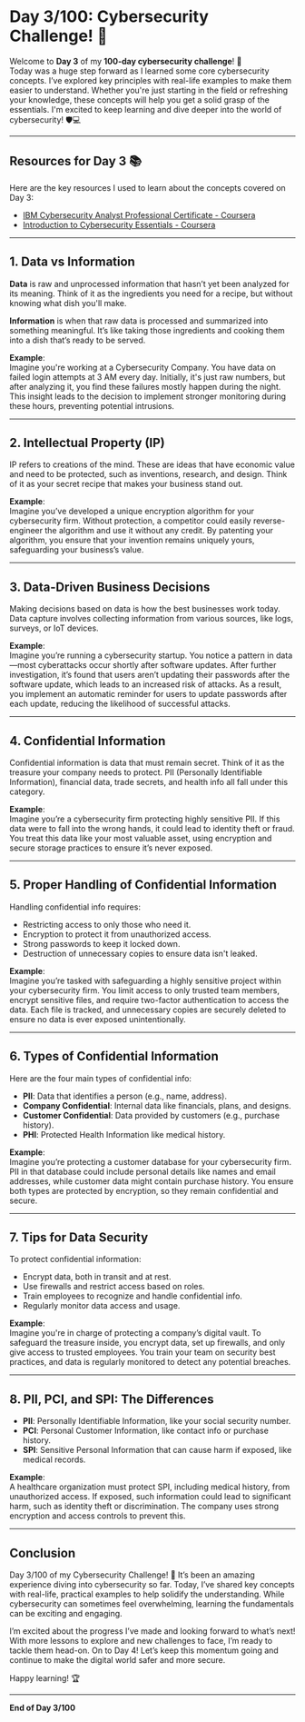 # **Day 3/100: Cybersecurity Challenge! 🚀**

Welcome to **Day 3** of my **100-day cybersecurity challenge**! 🎉  
Today was a huge step forward as I learned some core cybersecurity concepts. I’ve explored key principles with real-life examples to make them easier to understand. Whether you're just starting in the field or refreshing your knowledge, these concepts will help you get a solid grasp of the essentials. I'm excited to keep learning and dive deeper into the world of cybersecurity! 🛡️💻

---

## **Resources for Day 3** 📚
Here are the key resources I used to learn about the concepts covered on Day 3:
- [IBM Cybersecurity Analyst Professional Certificate - Coursera](https://www.coursera.org/professional-certificates/ibm-cybersecurity-analyst)
- [Introduction to Cybersecurity Essentials - Coursera](https://www.coursera.org/learn/introduction-to-cybersecurity-essentials?specialization=ibm-cybersecurity-analyst)

---

## **1. Data vs Information**  
**Data** is raw and unprocessed information that hasn’t yet been analyzed for its meaning. Think of it as the ingredients you need for a recipe, but without knowing what dish you'll make.

**Information** is when that raw data is processed and summarized into something meaningful. It’s like taking those ingredients and cooking them into a dish that’s ready to be served.

**Example**:  
Imagine you're working at a Cybersecurity Company. You have data on failed login attempts at 3 AM every day. Initially, it's just raw numbers, but after analyzing it, you find these failures mostly happen during the night. This insight leads to the decision to implement stronger monitoring during these hours, preventing potential intrusions.

---

## **2. Intellectual Property (IP)**  
IP refers to creations of the mind. These are ideas that have economic value and need to be protected, such as inventions, research, and design. Think of it as your secret recipe that makes your business stand out.

**Example**:  
Imagine you’ve developed a unique encryption algorithm for your cybersecurity firm. Without protection, a competitor could easily reverse-engineer the algorithm and use it without any credit. By patenting your algorithm, you ensure that your invention remains uniquely yours, safeguarding your business’s value.

---

## **3. Data-Driven Business Decisions**  
Making decisions based on data is how the best businesses work today. Data capture involves collecting information from various sources, like logs, surveys, or IoT devices.

**Example**:  
Imagine you’re running a cybersecurity startup. You notice a pattern in data—most cyberattacks occur shortly after software updates. After further investigation, it’s found that users aren’t updating their passwords after the software update, which leads to an increased risk of attacks. As a result, you implement an automatic reminder for users to update passwords after each update, reducing the likelihood of successful attacks.

---

## **4. Confidential Information**  
Confidential information is data that must remain secret. Think of it as the treasure your company needs to protect. PII (Personally Identifiable Information), financial data, trade secrets, and health info all fall under this category.

**Example**:  
Imagine you’re a cybersecurity firm protecting highly sensitive PII. If this data were to fall into the wrong hands, it could lead to identity theft or fraud. You treat this data like your most valuable asset, using encryption and secure storage practices to ensure it’s never exposed.

---

## **5. Proper Handling of Confidential Information**  
Handling confidential info requires:
- Restricting access to only those who need it.
- Encryption to protect it from unauthorized access.
- Strong passwords to keep it locked down.
- Destruction of unnecessary copies to ensure data isn't leaked.

**Example**:  
Imagine you’re tasked with safeguarding a highly sensitive project within your cybersecurity firm. You limit access to only trusted team members, encrypt sensitive files, and require two-factor authentication to access the data. Each file is tracked, and unnecessary copies are securely deleted to ensure no data is ever exposed unintentionally.

---

## **6. Types of Confidential Information**  
Here are the four main types of confidential info:
- **PII**: Data that identifies a person (e.g., name, address).
- **Company Confidential**: Internal data like financials, plans, and designs.
- **Customer Confidential**: Data provided by customers (e.g., purchase history).
- **PHI**: Protected Health Information like medical history.

**Example**:  
Imagine you’re protecting a customer database for your cybersecurity firm. PII in that database could include personal details like names and email addresses, while customer data might contain purchase history. You ensure both types are protected by encryption, so they remain confidential and secure.

---

## **7. Tips for Data Security**  
To protect confidential information:
- Encrypt data, both in transit and at rest.
- Use firewalls and restrict access based on roles.
- Train employees to recognize and handle confidential info.
- Regularly monitor data access and usage.

**Example**:  
Imagine you're in charge of protecting a company’s digital vault. To safeguard the treasure inside, you encrypt data, set up firewalls, and only give access to trusted employees. You train your team on security best practices, and data is regularly monitored to detect any potential breaches.

---

## **8. PII, PCI, and SPI: The Differences**  
- **PII**: Personally Identifiable Information, like your social security number.
- **PCI**: Personal Customer Information, like contact info or purchase history.
- **SPI**: Sensitive Personal Information that can cause harm if exposed, like medical records.

**Example**:  
A healthcare organization must protect SPI, including medical history, from unauthorized access. If exposed, such information could lead to significant harm, such as identity theft or discrimination. The company uses strong encryption and access controls to prevent this.

---

## **Conclusion**  
Day 3/100 of my Cybersecurity Challenge! 🚀 It’s been an amazing experience diving into cybersecurity so far. Today, I’ve shared key concepts with real-life, practical examples to help solidify the understanding. While cybersecurity can sometimes feel overwhelming, learning the fundamentals can be exciting and engaging.

I’m excited about the progress I’ve made and looking forward to what’s next! With more lessons to explore and new challenges to face, I’m ready to tackle them head-on. On to Day 4! Let’s keep this momentum going and continue to make the digital world safer and more secure.

Happy learning! 🏆

---

**End of Day 3/100**
